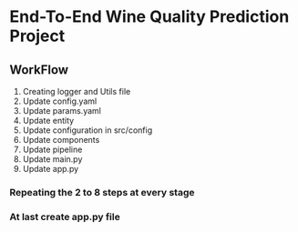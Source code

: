# End-To-End Wine Quality Prediction Project


## **WorkFlow**
1. Creating logger and Utils file
2. Update config.yaml
3. Update params.yaml
4. Update entity
5. Update configuration in src/config
6. Update components
7. Update pipeline
8. Update main.py
9. Update app.py

### Repeating the 2 to 8 steps at every stage
### At last create app.py file